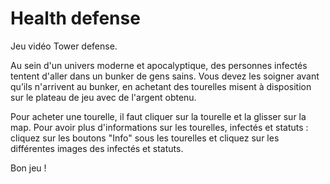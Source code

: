 # Health defense
Jeu vidéo Tower defense.

Au sein d'un univers moderne et apocalyptique, des personnes infectés tentent d'aller dans un bunker de gens sains.
Vous devez les soigner avant qu’ils n'arrivent au bunker, en achetant des tourelles misent à disposition sur le plateau de jeu avec de l'argent obtenu.

Pour acheter une tourelle, il faut cliquer sur la tourelle et la glisser sur la map.
Pour avoir plus d'informations sur les tourelles, infectés et statuts : cliquez sur les boutons "Info" sous les tourelles et cliquez sur les différentes images des infectés et statuts.

Bon jeu !
